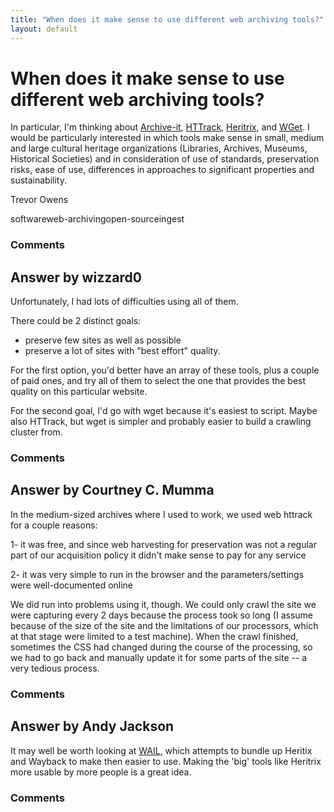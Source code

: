 ```yaml
---
title: "When does it make sense to use different web archiving tools?"
layout: default
---
```

When does it make sense to use different web archiving tools?
=====================
In particular, I'm thinking about
[Archive-it](http://www.archive-it.org/),
[HTTrack](http://www.httrack.com/),
[Heritrix](https://webarchive.jira.com/wiki/display/Heritrix/Heritrix),
and [WGet](http://www.gnu.org/software/wget/). I would be particularly
interested in which tools make sense in small, medium and large cultural
heritage organizations (Libraries, Archives, Museums, Historical
Societies) and in consideration of use of standards, preservation risks,
ease of use, differences in approaches to significant properties and
sustainability.

Trevor Owens

<div class="tags"><span class="tag">software</span><span class="tag">web-archiving</span><span class="tag">open-source</span><span class="tag">ingest</span></div>

### Comments ###


Answer by wizzard0
----------------
Unfortunately, I had lots of difficulties using all of them.

There could be 2 distinct goals:

-   preserve few sites as well as possible
-   preserve a lot of sites with "best effort" quality.

For the first option, you'd better have an array of these tools, plus a
couple of paid ones, and try all of them to select the one that provides
the best quality on this particular website.

For the second goal, I'd go with wget because it's easiest to script.
Maybe also HTTrack, but wget is simpler and probably easier to build a
crawling cluster from.

### Comments ###

Answer by Courtney C. Mumma
----------------
In the medium-sized archives where I used to work, we used web httrack
for a couple reasons:

1- it was free, and since web harvesting for preservation was not a
regular part of our acquisition policy it didn't make sense to pay for
any service

2- it was very simple to run in the browser and the parameters/settings
were well-documented online

We did run into problems using it, though. We could only crawl the site
we were capturing every 2 days because the process took so long (I
assume because of the size of the site and the limitations of our
processors, which at that stage were limited to a test machine). When
the crawl finished, sometimes the CSS had changed during the course of
the processing, so we had to go back and manually update it for some
parts of the site -- a very tedious process.

### Comments ###

Answer by Andy Jackson
----------------
It may well be worth looking at [WAIL](http://matkelly.com/wail/), which
attempts to bundle up Heritix and Wayback to make then easier to use.
Making the 'big' tools like Heritrix more usable by more people is a
great idea.

### Comments ###

